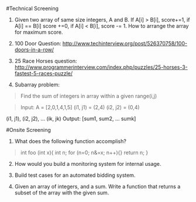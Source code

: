 #Technical Screening
1. Given two array of same size integers, A and B. If A[i] > B[i], score+=1, if A[i] == B[i] score +=0, if A[i] < B[i], score -= 1. How to arrange the array for maximum score. 

2. 100 Door Question: http://www.techinterview.org/post/526370758/100-doors-in-a-row/

3. 25 Race Horses question: http://www.programmerinterview.com/index.php/puzzles/25-horses-3-fastest-5-races-puzzle/

4. Subarray problem:
>Find the sum of integers in array within a given range(i,j)

>Input:
>A = [2,0,1,4,1,5]
>(i1, j1) = (2,4)
>(i2, j2) = (0,4)

(i1, j1), (i2, j2), ... (ik, jk)
Output:
[sum1, sum2, ... sumk]

#Onsite Screening

1. What does the following function accomplish?
>int foo (int x){
>    int n;
>    for (n=0; n&=x; n++){}
>    return n;
>}

2. How would you build a monitoring system for internal usage.

3. Build test cases for an automated bidding system. 

4. Given an array of integers, and a sum. Write a function that returns a subset of the array with the given sum. 
